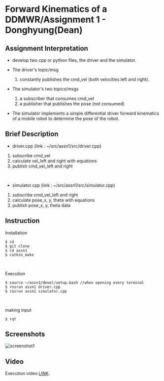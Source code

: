# Forward Kinematics of a DDMWR/Assignment 1 - Donghyung(Dean)

## Assignment Interpretation
* develop two cpp or python files, the driver and the simulator.

* The driver's topic/msg 
    1) constantly publishes the cmd_vel (both velocities left and right). 

* The simulator's two topics/msgs 
    1) a subscriber that consumes cmd_vel
    1) a publisher that publishes the pose (not consumed)

* The simulator implements a simple differential driver forward kinematics of a mobile robot to determine the pose of the robot.

## Brief Description
* driver.cpp (link : ~/src/assn1/src/driver.cpp)
1. subscribe cmd_vel
2. calculate vel_left and right with equations
3. publish cmd_vel_left and right

<br/>

* simulator.cpp (link : ~/src/assn1/src/simulator.cpp)
1. subscribe cmd_vel_left and right
2. calculate pose_x, y, theta with equations
3. publish pose_x, y, theta data

## Instruction
Installation
```
$ cd
$ git clone
$ cd assn1
$ catkin_make
```

<br/>

Execution
```
$ source ~/assn1/devel/setup.bash //when opening every terminal
$ rosrun assn1 driver.cpp
$ rosrun assn1 simulator.cpp
```

<br/>

making input
```
$ rqt
```

## Screenshots
![screenshot1](./images/screenshot1.png)

## Video
Execution video [LINK](https://pages.github.com/).

